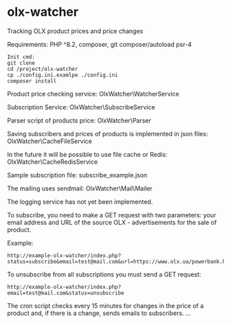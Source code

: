 # olx-watcher
 Tracking OLX product prices and price changes

Requirements:
PHP ^8.2, composer, git
composer/autoload psr-4

```
Init cmd:
git clone 
cd /project/olx-watcher
cp ./config.ini.examlpe ./config.ini
composer install
```

Product price checking service: OlxWatcher\WatcherService

Subscription Service: OlxWatcher\SubscribeService

Parser script of products price: OlxWatcher\Parser

Saving subscribers and  prices of products is implemented in json files: OlxWatcher\CacheFileService

In the future it will be possible to use file cache or Redis: OlxWatcher\CacheRedisService

Sample subscription file: subscribe_example.json

The mailing uses sendmail: OlxWatcher\Mail\Mailer

The logging service has not yet been implemented.

To subscribe, you need to make a GET request with two parameters:
your email address and URL of the source OLX - advertisements for the sale of product.

Example:
```
http://example-olx-watcher/index.php?status=subscribe&email=test@mail.com&url=https://www.olx.ua/powerbank.html
```

To unsubscribe from all subscriptions you must send a GET request:
```
http://example-olx-watcher/index.php?email=test@mail.com&status=unsubscribe
```

The cron script checks every 15 minutes for changes in the price of a product and, if there is a change, sends emails to subscribers.
...